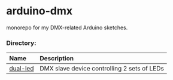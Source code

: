 # arduino-dmx
monorepo for my DMX-related Arduino sketches.
<br>
### Directory:
| Name  | Description   |
| :---- | :---- | 
| [dual-led](./dual-led/)  | DMX slave device controlling 2 sets of LEDs   |

